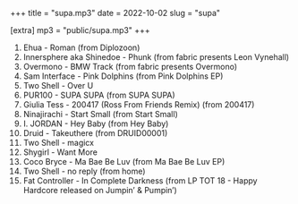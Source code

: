 +++
title = "supa.mp3"
date = 2022-10-02
slug = "supa"

[extra]
mp3 = "public/supa.mp3"
+++

01. Ehua - Roman (from Diplozoon)
02. Innersphere aka Shinedoe - Phunk (from fabric presents Leon Vynehall)
03. Overmono - BMW Track (from fabric presents Overmono)
04. Sam Interface - Pink Dolphins (from Pink Dolphins EP)
05. Two Shell - Over U
06. PUR100 - SUPA SUPA (from SUPA SUPA)
07. Giulia Tess - 200417 (Ross From Friends Remix) (from 200417)
08. Ninajirachi - Start Small (from Start Small)
09. I. JORDAN - Hey Baby (from Hey Baby)
10. Druid - Takeuthere (from DRUID00001)
11. Two Shell - magicx
12. Shygirl - Want More
13. Coco Bryce - Ma Bae Be Luv (from Ma Bae Be Luv EP)
14. Two Shell - no reply (from home)
15. Fat Controller - In Complete Darkness (from LP TOT 18 - Happy Hardcore released on Jumpin’ & Pumpin’)
